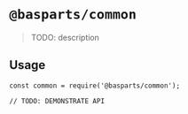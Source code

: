 # `@basparts/common`

> TODO: description

## Usage

```
const common = require('@basparts/common');

// TODO: DEMONSTRATE API
```
